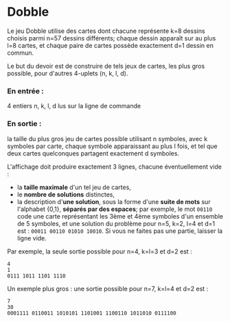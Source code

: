 # Dobble

Le jeu Dobble utilise des cartes dont chacune représente k=8 dessins choisis parmi n=57 dessins différents; chaque dessin apparaît sur au plus l=8 cartes, et chaque paire de cartes possède exactement d=1 dessin en commun.

Le but du devoir est de construire de tels jeux de cartes, les plus gros possible, pour d'autres 4-uplets (n, k, l, d).

### En entrée : 

4 entiers n, k, l, d lus sur la ligne de commande

### En sortie : 

la taille du plus gros jeu de cartes possible utilisant n symboles, avec k symboles par carte, chaque symbole apparaissant au plus l fois, et tel que deux cartes quelconques partagent exactement d symboles.

L'affichage doit produire exactement 3 lignes, chacune éventuellement vide :

- la __taille maximale__ d'un tel jeu de cartes,
- le __nombre de solutions__ distinctes,
- la description d'__une solution__, sous la forme d'une __suite de mots__ sur l'alphabet {0,1}, __séparés par des espaces__; par exemple, le mot ```00110``` code une carte représentant les 3ème et 4ème symboles d'un ensemble de 5 symboles, et une solution du problème pour n=5, k=2, l=4 et d=1 est : ```00011 00110 01010 10010```.
Si vous ne faites pas une partie, laisser la ligne vide.

Par exemple, la seule sortie possible pour n=4, k=l=3 et d=2  est : 
```
4
1
0111 1011 1101 1110
```
Un exemple plus gros : une sortie possible pour n=7, k=l=4 et d=2  est : 
```
7
30
0001111 0110011 1010101 1101001 1100110 1011010 0111100
```
